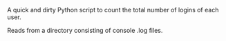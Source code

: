 A quick and dirty Python script to count the total number of logins of each user. 

Reads from a directory consisting of console .log files.
